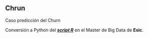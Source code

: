 ## Chrun
Caso predicción del Churn

Conversión a Python del <i><b><a href="https://rpubs.com/tomasmaria/511566">script R</a></b></i> en el Master de Big Data de <b>Esic</b>.


